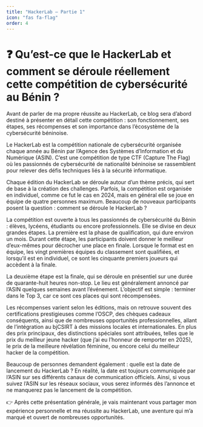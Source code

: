 ```yaml
---
title: "HackerLab – Partie 1"
icon: "fas fa-flag"
order: 4
---
```


# ❓ Qu’est-ce que le HackerLab et comment se déroule réellement cette compétition de cybersécurité au Bénin ?

Avant de parler de ma propre réussite au HackerLab, ce blog sera d’abord destiné à présenter en détail cette compétition : son fonctionnement, ses étapes, ses récompenses et son importance dans l’écosystème de la cybersécurité béninoise.

Le HackerLab est la compétition nationale de cybersécurité organisée chaque année au Bénin par l’Agence des Systèmes d’Information et du Numérique (ASIN). C’est une compétition de type CTF (Capture The Flag) où les passionnés de cybersécurité de nationalité béninoise se rassemblent pour relever des défis techniques liés à la sécurité informatique.

Chaque édition du HackerLab se déroule autour d’un thème précis, qui sert de base à la création des challenges. Parfois, la compétition est organisée en individuel, comme ce fut le cas en 2024, mais en général elle se joue en équipe de quatre personnes maximum. Beaucoup de nouveaux participants posent la question : comment se déroule le HackerLab ?

La compétition est ouverte à tous les passionnés de cybersécurité du Bénin : élèves, lycéens, étudiants ou encore professionnels. Elle se divise en deux grandes étapes. La première est la phase de qualification, qui dure environ un mois. Durant cette étape, les participants doivent donner le meilleur d’eux-mêmes pour décrocher une place en finale. Lorsque le format est en équipe, les vingt premières équipes du classement sont qualifiées, et lorsqu’il est en individuel, ce sont les cinquante premiers joueurs qui accèdent à la finale.

La deuxième étape est la finale, qui se déroule en présentiel sur une durée de quarante-huit heures non-stop. Le lieu est généralement annoncé par l’ASIN quelques semaines avant l’événement. L’objectif est simple : terminer dans le Top 3, car ce sont ces places qui sont récompensées.

Les récompenses varient selon les éditions, mais on retrouve souvent des certifications prestigieuses comme l’OSCP, des chèques cadeaux conséquents, ainsi que de nombreuses opportunités professionnelles, allant de l’intégration au bjCSIRT à des missions locales et internationales. En plus des prix principaux, des distinctions spéciales sont attribuées, telles que le prix du meilleur jeune hacker (que j’ai eu l’honneur de remporter en 2025), le prix de la meilleure révélation féminine, ou encore celui du meilleur hacker de la compétition.

Beaucoup de personnes demandent également : quelle est la date de lancement du HackerLab ? En réalité, la date est toujours communiquée par l’ASIN sur ses différents canaux de communication officiels. Ainsi, si vous suivez l’ASIN sur les réseaux sociaux, vous serez informés dès l’annonce et ne manquerez pas le lancement de la compétition.

👉 Après cette présentation générale, je vais maintenant vous partager mon expérience personnelle et ma réussite au HackerLab, une aventure qui m’a marqué et ouvert de nombreuses opportunités.

